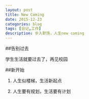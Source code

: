 ```yaml
---
layout: post
title: New Coming
date: 2015-12-23
categories: blog
tags: [日记,工作]
description: 步入职场，人生new coming
---
```


##告别过去

学生生活就要过去了，再见校园

##新开始

1. 人生似楼梯，生活新起点

2. 人生要有规划，生活要有计划

















